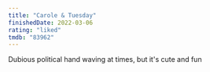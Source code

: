 ```yaml
---
title: "Carole & Tuesday"
finishedDate: 2022-03-06
rating: "liked"
tmdb: "83962"
---
```


Dubious political hand waving at times, but it's cute and fun
